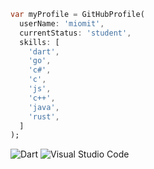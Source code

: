 ```dart
var myProfile = GitHubProfile(
  userName: 'miomit',
  currentStatus: 'student',
  skills: [
    'dart',
    'go',
    'c#',
    'c',
    'js',
    'c++',
    'java',
    'rust',
  ]
);
```
![Dart](https://img.shields.io/badge/dart-%230175C2.svg?style=for-the-badge&logo=dart&logoColor=white)
![Visual Studio Code](https://img.shields.io/badge/Visual%20Studio%20Code-0078d7.svg?style=for-the-badge&logo=visual-studio-code&logoColor=white)
